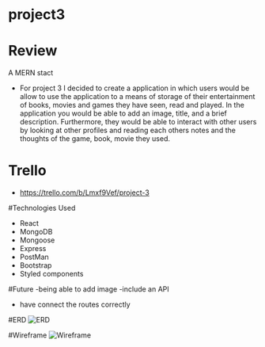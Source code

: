 # project3

# Review 
A MERN stact 

- For project 3 I decided to create a application in which users would be allow to use the application to a means of storage of their entertainment of books, movies and games they have seen, read and played. In the application you would be able to add an image, title, and a brief description. Furthermore, they would be able to interact with other users by looking at other profiles and reading each others notes and the thoughts of the game, book, movie they used.

# Trello 
- https://trello.com/b/Lmxf9Vef/project-3

#Technologies Used
- React
- MongoDB
- Mongoose
- Express 
- PostMan
- Bootstrap
- Styled components



#Future 
-being able to add image
-include an API
- have connect the routes correctly

#ERD
![ERD](/images/IMG_0874.jpg)

#Wireframe
![Wireframe](images/IMG_0875.jpg)




